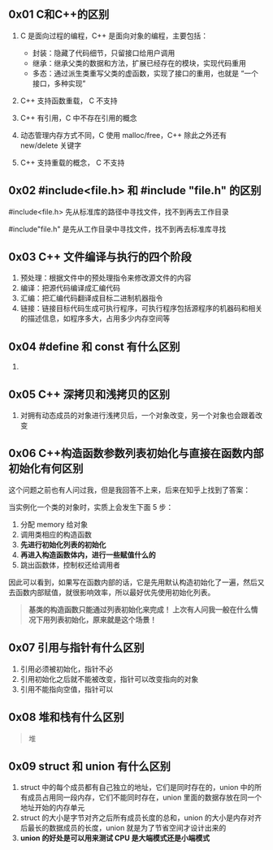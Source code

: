 ## 0x01 C和C++的区别 

1. C 是面向过程的编程，C++ 是面向对象的编程，主要包括：
	* 封装：隐藏了代码细节，只留接口给用户调用
	* 继承：继承父类的数据和方法，扩展已经存在的模块，实现代码重用
	* 多态：通过派生类重写父类的虚函数，实现了接口的重用，也就是 “一个接口，多种实现”

2. C++ 支持函数重载， C 不支持
3. C++ 有引用，C 中不存在引用的概念
4. 动态管理内存方式不同，C 使用 malloc/free，C++ 除此之外还有 new/delete 关键字
5. C++ 支持重载的概念， C 不支持

## 0x02 #include<file.h> 和 #include "file.h" 的区别

#include<file.h> 先从标准库的路径中寻找文件，找不到再去工作目录

#include"file.h" 是先从工作目录中寻找文件，找不到再去标准库寻找

## 0x03 C++ 文件编译与执行的四个阶段

1. 预处理：根据文件中的预处理指令来修改源文件的内容
2. 编译：把源代码编译成汇编代码
3. 汇编：把汇编代码翻译成目标二进制机器指令
4. 链接：链接目标代码生成可执行程序，可执行程序包括源程序的机器码和相关的描述信息，如程序多大，占用多少内存空间等

## 0x04 #define 和 const 有什么区别

1. 

## 0x05 C++ 深拷贝和浅拷贝的区别



1. 对拥有动态成员的对象进行浅拷贝后，一个对象改变，另一个对象也会跟着改变



## 0x06 C++构造函数参数列表初始化与直接在函数内部初始化有何区别



这个问题之前也有人问过我，但是我回答不上来，后来在知乎上找到了答案：



当实例化一个类的对象时，实质上会发生下面 5 步：

1. 分配 memory 给对象 
2. 调用类相应的构造函数
3. **先进行初始化列表的初始化**
4. **再进入构造函数体内，进行一些赋值什么的**
5. 跳出函数体，控制权还给调用者



因此可以看到，如果写在函数内部的话，它是先用默认构造初始化了一遍，然后又去函数内部赋值，就很影响效率，所以最好优先使用初始化列表。



> **基类的构造函数只能通过列表初始化来完成！ 上次有人问我一般在什么情况下用列表初始化，原来就是这个场景！**





## 0x07 引用与指针有什么区别



1. 引用必须被初始化，指针不必
2. 引用初始化之后就不能被改变，指针可以改变指向的对象
3. 引用不能指向空值，指针可以



## 0x08 堆和栈有什么区别



> 堆



## 0x09 struct 和 union 有什么区别



1. struct 中的每个成员都有自己独立的地址，它们是同时存在的，union 中的所有成员占用同一段内存，它们不能同时存在，union 里面的数据存放在同一个地址开始的内存单元
2. struct 的大小是字节对齐之后所有成员长度的总和，union 的大小是内存对齐后最长的数据成员的长度，union 就是为了节省空间才设计出来的
3. **union 的好处是可以用来测试 CPU 是大端模式还是小端模式**







